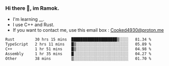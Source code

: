 ### Hi there 👋, im Ramok.

- I'm learning __.
- I use C++ and Rust.
- If you want to contact me, use this email box : Cooked4930@proton.me

<!--START_SECTION:waka-->

```txt
Rust         30 hrs 15 mins  ████████████████████▒░░░░   81.34 %
TypeScript   2 hrs 11 mins   █▒░░░░░░░░░░░░░░░░░░░░░░░   05.89 %
C++          1 hr 51 mins    █▒░░░░░░░░░░░░░░░░░░░░░░░   04.98 %
Assembly     1 hr 35 mins    █░░░░░░░░░░░░░░░░░░░░░░░░   04.27 %
Other        38 mins         ▒░░░░░░░░░░░░░░░░░░░░░░░░   01.70 %
```

<!--END_SECTION:waka-->

